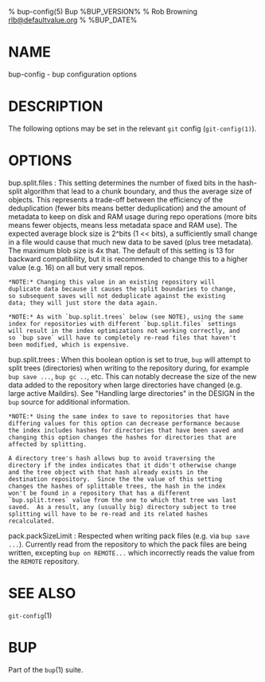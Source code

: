 % bup-config(5) Bup %BUP_VERSION%
% Rob Browning <rlb@defaultvalue.org>
% %BUP_DATE%

# NAME

bup-config - bup configuration options

# DESCRIPTION

The following options may be set in the relevant `git` config
(`git-config(1)`).

# OPTIONS

bup.split.files
:   This setting determines the number of fixed bits in the hash-split
    algorithm that lead to a chunk boundary, and thus the average size
    of objects. This represents a trade-off between the efficiency of
    the deduplication (fewer bits means better deduplication) and the
    amount of metadata to keep on disk and RAM usage during repo
    operations (more bits means fewer objects, means less metadata
    space and RAM use).  The expected average block size is 2^bits (1
    << bits), a sufficiently small change in a file would cause that
    much new data to be saved (plus tree metadata). The maximum blob
    size is 4x that. The default of this setting is 13 for backward
    compatibility, but it is recommended to change this to a higher
    value (e.g. 16) on all but very small repos.

    *NOTE:* Changing this value in an existing repository will
    duplicate data because it causes the split boundaries to change,
    so subsequent saves will not deduplicate against the existing
    data; they will just store the data again.

    *NOTE:* As with `bup.split.trees` below (see NOTE), using the same
    index for repositories with different `bup.split.files` settings
    will result in the index optimizations not working correctly, and
    so `bup save` will have to completely re-read files that haven't
    been modified, which is expensive.

bup.split.trees
:   When this boolean option is set to true, `bup` will attempt to
    split trees (directories) when writing to the repository during,
    for example `bup save ...`, `bup gc ..`, etc.  This can notably
    decrease the size of the new data added to the repository when
    large directories have changed (e.g. large active Maildirs).  See
    "Handling large directories" in the DESIGN in the `bup` source for
    additional information.

    *NOTE:* Using the same index to save to repositories that have
    differing values for this option can decrease performance because
    the index includes hashes for directories that have been saved and
    changing this option changes the hashes for directories that are
    affected by splitting.

    A directory tree's hash allows bup to avoid traversing the
    directory if the index indicates that it didn't otherwise change
    and the tree object with that hash already exists in the
    destination repository.  Since the the value of this setting
    changes the hashes of splittable trees, the hash in the index
    won't be found in a repository that has a different
    `bup.split.trees` value from the one to which that tree was last
    saved.  As a result, any (usually big) directory subject to tree
    splitting will have to be re-read and its related hashes
    recalculated.

pack.packSizeLimit
:   Respected when writing pack files (e.g. via `bup save ...`).
    Currently read from the repository to which the pack files are
    being written, excepting `bup on REMOTE...` which incorrectly
    reads the value from the `REMOTE` repository.

# SEE ALSO

`git-config`(1)

# BUP

Part of the `bup`(1) suite.
